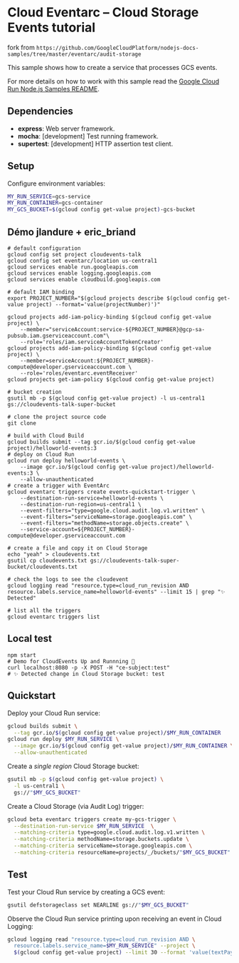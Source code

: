 # Cloud Eventarc – Cloud Storage Events tutorial

fork from `https://github.com/GoogleCloudPlatform/nodejs-docs-samples/tree/master/eventarc/audit-storage`

This sample shows how to create a service that processes GCS events.

For more details on how to work with this sample read the [Google Cloud Run Node.js Samples README](https://github.com/GoogleCloudPlatform/nodejs-docs-samples/tree/master/run).

## Dependencies

- **express**: Web server framework.
- **mocha**: [development] Test running framework.
- **supertest**: [development] HTTP assertion test client.

## Setup

Configure environment variables:

```sh
MY_RUN_SERVICE=gcs-service
MY_RUN_CONTAINER=gcs-container
MY_GCS_BUCKET=$(gcloud config get-value project)-gcs-bucket
```

## Démo jlandure + eric_briand

```
# default configuration
gcloud config set project cloudevents-talk
gcloud config set eventarc/location us-central1
gcloud services enable run.googleapis.com
gcloud services enable logging.googleapis.com
gcloud services enable cloudbuild.googleapis.com

# default IAM binding
export PROJECT_NUMBER="$(gcloud projects describe $(gcloud config get-value project) --format='value(projectNumber)')"

gcloud projects add-iam-policy-binding $(gcloud config get-value project) \
    --member="serviceAccount:service-${PROJECT_NUMBER}@gcp-sa-pubsub.iam.gserviceaccount.com"\
    --role='roles/iam.serviceAccountTokenCreator'
gcloud projects add-iam-policy-binding $(gcloud config get-value project) \
    --member=serviceAccount:${PROJECT_NUMBER}-compute@developer.gserviceaccount.com \
    --role='roles/eventarc.eventReceiver'
gcloud projects get-iam-policy $(gcloud config get-value project)

# bucket creation
gsutil mb -p $(gcloud config get-value project) -l us-central1 gs://cloudevents-talk-super-bucket

# clone the project source code
git clone

# build with Cloud Build
gcloud builds submit --tag gcr.io/$(gcloud config get-value project)/helloworld-events:3
# deploy on Cloud Run
gcloud run deploy helloworld-events \
    --image gcr.io/$(gcloud config get-value project)/helloworld-events:3 \
    --allow-unauthenticated
# create a trigger with EventArc
gcloud eventarc triggers create events-quickstart-trigger \
    --destination-run-service=helloworld-events \
    --destination-run-region=us-central1 \
    --event-filters="type=google.cloud.audit.log.v1.written" \
    --event-filters="serviceName=storage.googleapis.com" \
    --event-filters="methodName=storage.objects.create" \
    --service-account=${PROJECT_NUMBER}-compute@developer.gserviceaccount.com

# create a file and copy it on Cloud Storage
echo "yeah" > cloudevents.txt
gsutil cp cloudevents.txt gs://cloudevents-talk-super-bucket/cloudevents.txt

# check the logs to see the cloudevent
gcloud logging read "resource.type=cloud_run_revision AND resource.labels.service_name=helloworld-events" --limit 15 | grep "✨ Detected"

# list all the triggers
gcloud eventarc triggers list
```

## Local test

```
npm start
# Demo for CloudEvents Up and Runnning 🚀
curl localhost:8080 -p -X POST -H "ce-subject:test"
# ✨ Detected change in Cloud Storage bucket: test
```

## Quickstart

Deploy your Cloud Run service:

```sh
gcloud builds submit \
  --tag gcr.io/$(gcloud config get-value project)/$MY_RUN_CONTAINER
gcloud run deploy $MY_RUN_SERVICE \
  --image gcr.io/$(gcloud config get-value project)/$MY_RUN_CONTAINER \
  --allow-unauthenticated
```

Create a _single region_ Cloud Storage bucket:

```sh
gsutil mb -p $(gcloud config get-value project) \
  -l us-central1 \
  gs://"$MY_GCS_BUCKET"
```

Create a Cloud Storage (via Audit Log) trigger:

```sh
gcloud beta eventarc triggers create my-gcs-trigger \
  --destination-run-service $MY_RUN_SERVICE  \
  --matching-criteria type=google.cloud.audit.log.v1.written \
  --matching-criteria methodName=storage.buckets.update \
  --matching-criteria serviceName=storage.googleapis.com \
  --matching-criteria resourceName=projects/_/buckets/"$MY_GCS_BUCKET"
```

## Test

Test your Cloud Run service by creating a GCS event:

```sh
gsutil defstorageclass set NEARLINE gs://"$MY_GCS_BUCKET"
```

Observe the Cloud Run service printing upon receiving an event in Cloud Logging:

```sh
gcloud logging read "resource.type=cloud_run_revision AND \
  resource.labels.service_name=$MY_RUN_SERVICE" --project \
  $(gcloud config get-value project) --limit 30 --format 'value(textPayload)'
```
